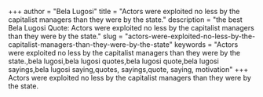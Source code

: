 +++
author = "Bela Lugosi"
title = "Actors were exploited no less by the capitalist managers than they were by the state."
description = "the best Bela Lugosi Quote: Actors were exploited no less by the capitalist managers than they were by the state."
slug = "actors-were-exploited-no-less-by-the-capitalist-managers-than-they-were-by-the-state"
keywords = "Actors were exploited no less by the capitalist managers than they were by the state.,bela lugosi,bela lugosi quotes,bela lugosi quote,bela lugosi sayings,bela lugosi saying,quotes, sayings,quote, saying, motivation"
+++
Actors were exploited no less by the capitalist managers than they were by the state.
